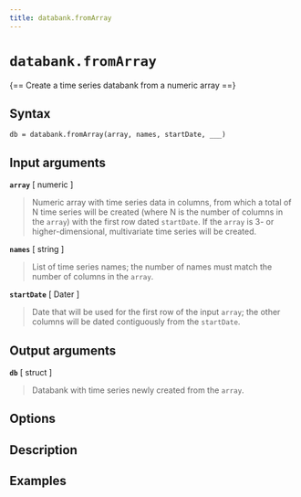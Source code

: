 ```yaml
---
title: databank.fromArray
---
```


# `databank.fromArray`

{== Create a time series databank from a numeric array ==}


## Syntax

    db = databank.fromArray(array, names, startDate, ___)


## Input arguments

__`array`__ [ numeric ]
> 
> Numeric array with time series data in columns, from which a total
> of N time series will be created (where N is the number of columns in the
> `array`) with the first row dated `startDate`. If the `array` is 3- or
> higher-dimensional, multivariate time series will be created.
> 

__`names`__ [ string ]
> 
> List of time series names; the number of names must match the number of
> columns in the `array`.
> 

__`startDate`__ [ Dater ]
> 
> Date that will be used for the first row of the input `array`; the other
> columns will be dated contiguously from the `startDate`.
> 

## Output arguments

__`db`__ [ struct ]
> 
> Databank with time series newly created from the `array`.
> 


## Options



## Description


## Examples

